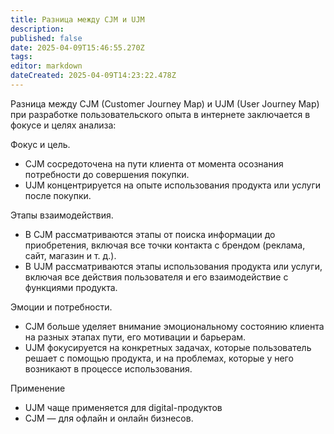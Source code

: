 ```yaml
---
title: Разница между CJM и UJM
description: 
published: false
date: 2025-04-09T15:46:55.270Z
tags: 
editor: markdown
dateCreated: 2025-04-09T14:23:22.478Z
---
```


Разница между CJM (Customer Journey Map) и UJM (User Journey Map) при разработке пользовательского опыта в интернете заключается в фокусе и целях анализа:

Фокус и цель. 

- CJM сосредоточена на пути клиента от момента осознания потребности до совершения покупки. 
- UJM концентрируется на опыте использования продукта или услуги после покупки. 

Этапы взаимодействия.

- В CJM рассматриваются этапы от поиска информации до приобретения, включая все точки контакта с брендом (реклама, сайт, магазин и т. д.).
- В UJM рассматриваются этапы использования продукта или услуги, включая все действия пользователя и его взаимодействие с функциями продукта.

Эмоции и потребности.

- CJM больше уделяет внимание эмоциональному состоянию клиента на разных этапах пути, его мотивации и барьерам.
- UJM фокусируется на конкретных задачах, которые пользователь решает с помощью продукта, и на проблемах, которые у него возникают в процессе использования.

Применение

- UJM чаще применяется для digital-продуктов
- CJM — для офлайн и онлайн бизнесов.